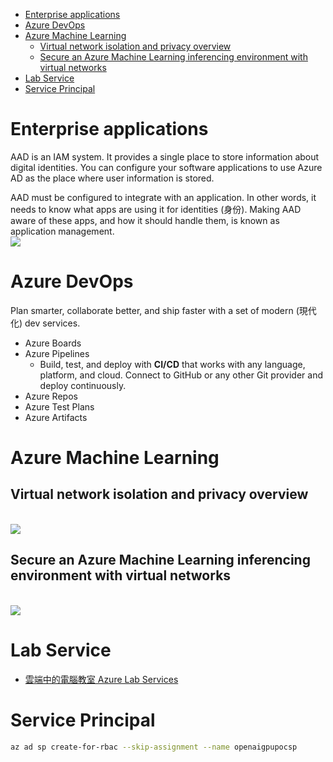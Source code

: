 - [Enterprise applications](#enterprise-applications)
- [Azure DevOps](#azure-devops)
- [Azure Machine Learning](#azure-machine-learning)
    - [Virtual network isolation and privacy overview](#virtual-network-isolation-and-privacy-overview)
    - [Secure an Azure Machine Learning inferencing environment with virtual networks](#secure-an-azure-machine-learning-inferencing-environment-with-virtual-networks)
- [Lab Service](#lab-service)
- [Service Principal](#service-principal)

# Enterprise applications
AAD is an IAM system. It provides a single place to store information about digital identities. You can configure your software applications to use Azure AD as the place where user information is stored.

AAD must be configured to integrate with an application. In other words, it needs to know what apps are using it for identities (身份). Making AAD aware of these apps, and how it should handle them, is known as application management.
<br><img src="https://docs.microsoft.com/zh-tw/azure/active-directory/manage-apps/media/what-is-application-management/app-management-overview.png">

# Azure DevOps
Plan smarter, collaborate better, and ship faster with a set of modern (現代化) dev services.
- Azure Boards
- Azure Pipelines
    - Build, test, and deploy with **CI/CD** that works with any language, platform, and cloud. Connect to GitHub or any other Git provider and deploy continuously.
- Azure Repos
- Azure Test Plans
- Azure Artifacts

# Azure Machine Learning
## Virtual network isolation and privacy overview
<br><img src="https://docs.microsoft.com/en-us/azure/machine-learning/media/how-to-network-security-overview/secure-workspace-resources.png">

## Secure an Azure Machine Learning inferencing environment with virtual networks
<br><img src="https://docs.microsoft.com/en-us/azure/machine-learning/media/how-to-network-security-overview/secure-inferencing-environment.png">

# Lab Service
- [雲端中的電腦教室 Azure Lab Services](https://reurl.cc/DgDgXe)

# Service Principal
```bash
az ad sp create-for-rbac --skip-assignment --name openaigpupocsp
```